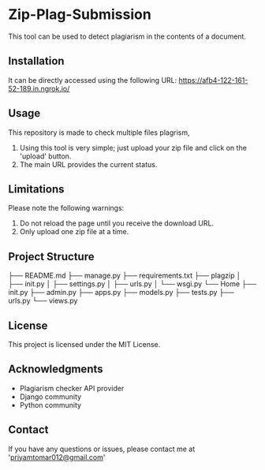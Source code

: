 # Zip-Plag-Submission

This tool can be used to detect plagiarism in the contents of a document.

## Installation
It can be directly accessed using the following URL: https://afb4-122-161-52-189.in.ngrok.io/

## Usage

This repository is made to check multiple files plagrism,
1. Using this tool is very simple; just upload your zip file and click on the 'upload' button.
2. The main URL provides the current status.


## Limitations

Please note the following warnings:

1. Do not reload the page until you receive the download URL.
2. Only upload one zip file at a time.

## Project Structure

├── README.md
├── manage.py
├── requirements.txt
├── plagzip
│ ├── init.py
│ ├── settings.py
│ ├── urls.py
│ └── wsgi.py
└── Home
├── init.py
├── admin.py
├── apps.py
├── models.py
├── tests.py
├── urls.py
└── views.py

## License

This project is licensed under the MIT License.

## Acknowledgments

- Plagiarism checker API provider
- Django community
- Python community

## Contact

If you have any questions or issues, please contact me at 'priyamtomar012@gmail.com'